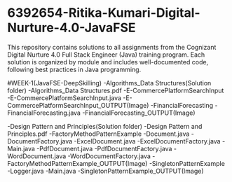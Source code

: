# 6392654-Ritika-Kumari-Digital-Nurture-4.0-JavaFSE
This repository contains solutions to all assignments from the Cognizant Digital Nurture 4.0 Full Stack Engineer (Java) training program. Each solution is organized by module and includes well-documented code, following best practices in Java programming.

#WEEK-1(JavaFSE-DeepSkilling)
-Algorithms_Data Structures(Solution folder)
      -Algorithms_Data Structures.pdf
      -E-CommercePlatformSearchInput
          -E-CommercePlatformSearchInput.java
          -E-CommercePlatformSearchInput_OUTPUT(Image)
      -FinancialForecasting
          -FinancialForecasting.java
          -FinancialForecasting_OUTPUT(Image)

          
-Design Pattern and Principles(Solution folder)
       -Design Pattern and Principles.pdf
       -FactoryMethodPatternExample
          -Document.java
          -DocumentFactory.java
          -ExcelDocument.java
          -ExcelDocumentFactory.java
          -Main.java
          -PdfDocument.java
          -PdfDocumentFactory.java
          -WordDocument.java
          -WordDocumentFactory.java
          -FactoryMethodPatternExample_OUTPUT(Image)
       -SingletonPatternExample
          -Logger.java
          -Main.java
          -SingletonPatternExample_OUTPUT(Image)

